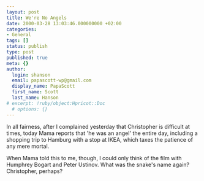 ```yaml
---
layout: post
title: We're No Angels
date: 2000-03-28 13:03:46.000000000 +02:00
categories:
- General
tags: []
status: publish
type: post
published: true
meta: {}
author:
  login: shanson
  email: papascott-wp@gmail.com
  display_name: PapaScott
  first_name: Scott
  last_name: Hanson
# excerpt: !ruby/object:Hpricot::Doc
  # options: {}
---
```

<p>In all fairness, after I complained yesterday that Christopher is difficult at times, today Mama reports that 'he was an angel' the entire day, including a shopping trip to Hamburg with a stop at IKEA, which taxes the patience of any mere mortal.</p>
<p>When Mama told this to me, though, I could only think of the film with Humphrey Bogart and Peter Ustinov. What was the snake's name again? Christopher, perhaps?</p>
